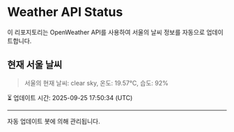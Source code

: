 
# Weather API Status

이 리포지토리는 OpenWeather API를 사용하여 서울의 날씨 정보를 자동으로 업데이트합니다.

## 현재 서울 날씨
> 서울의 현재 날씨: clear sky, 온도: 19.57°C, 습도: 92%

⏳ 업데이트 시간: 2025-09-25 17:50:34 (UTC)

---
자동 업데이트 봇에 의해 관리됩니다.
